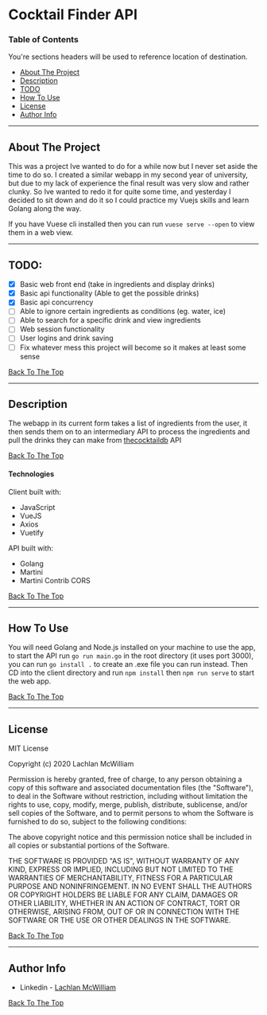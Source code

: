 # Cocktail Finder API

### Table of Contents

You're sections headers will be used to reference location of destination.

- [About The Project](#about-the-project)
- [Description](#description)
- [TODO](#todo)
- [How To Use](#how-to-use)
- [License](#license)
- [Author Info](#author-info)

---

## About The Project

This was a project Ive wanted to do for a while now but I never set aside the time to do so. I created a similar webapp in my second year of university, but due to my lack of experience the final result was very slow and rather clunky. So Ive wanted to redo it for quite some time, and yesterday I decided to sit down and do it so I could practice my Vuejs skills and learn Golang along the way.

If you have Vuese cli installed then you can run `vuese serve --open` to view them in a web view.

---

## TODO:

- [x] Basic web front end (take in ingredients and display drinks)
- [x] Basic api functionality (Able to get the possible drinks)
- [x] Basic api concurrency
- [ ] Able to ignore certain ingredients as conditions (eg. water, ice)
- [ ] Able to search for a specific drink and view ingredients
- [ ] Web session functionality
- [ ] User logins and drink saving
- [ ] Fix whatever mess this project will become so it makes at least some sense

[Back To The Top](#read-me-template)

---

## Description

The webapp in its current form takes a list of ingredients from the user, it then sends them on to an intermediary API to process the ingredients and pull the drinks they can make from [thecocktaildb](https://www.thecocktaildb.com/) API

[Back To The Top](#read-me-template)

#### Technologies

Client built with:

- JavaScript
- VueJS
- Axios
- Vuetify

API built with:

- Golang
- Martini
- Martini Contrib CORS

[Back To The Top](#read-me-template)

---

## How To Use

You will need Golang and Node.js installed on your machine to use the app, to start the API run `go run main.go` in the root directory (it uses port 3000), you can run `go install .` to create an .exe file you can run instead. Then CD into the client directory and run `npm install` then `npm run serve` to start the web app.

[Back To The Top](#read-me-template)

---

## License

MIT License

Copyright (c) 2020 Lachlan McWilliam

Permission is hereby granted, free of charge, to any person obtaining a copy
of this software and associated documentation files (the "Software"), to deal
in the Software without restriction, including without limitation the rights
to use, copy, modify, merge, publish, distribute, sublicense, and/or sell
copies of the Software, and to permit persons to whom the Software is
furnished to do so, subject to the following conditions:

The above copyright notice and this permission notice shall be included in all
copies or substantial portions of the Software.

THE SOFTWARE IS PROVIDED "AS IS", WITHOUT WARRANTY OF ANY KIND, EXPRESS OR
IMPLIED, INCLUDING BUT NOT LIMITED TO THE WARRANTIES OF MERCHANTABILITY,
FITNESS FOR A PARTICULAR PURPOSE AND NONINFRINGEMENT. IN NO EVENT SHALL THE
AUTHORS OR COPYRIGHT HOLDERS BE LIABLE FOR ANY CLAIM, DAMAGES OR OTHER
LIABILITY, WHETHER IN AN ACTION OF CONTRACT, TORT OR OTHERWISE, ARISING FROM,
OUT OF OR IN CONNECTION WITH THE SOFTWARE OR THE USE OR OTHER DEALINGS IN THE
SOFTWARE.

[Back To The Top](#read-me-template)

---

## Author Info

- Linkedin - [Lachlan McWilliam](https://www.linkedin.com/in/lachlan-mcwilliam/)

[Back To The Top](#read-me-template)
